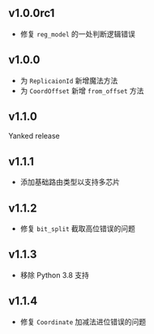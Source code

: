 ## v1.0.0rc1

- 修复 `reg_model` 的一处判断逻辑错误

## v1.0.0

- 为 `ReplicaionId` 新增魔法方法
- 为 `CoordOffset` 新增 `from_offset` 方法

## v1.1.0

Yanked release

## v1.1.1

- 添加基础路由类型以支持多芯片

## v1.1.2

- 修复 `bit_split` 截取高位错误的问题

## v1.1.3

- 移除 Python 3.8 支持

## v1.1.4

- 修复 `Coordinate` 加减法进位错误的问题
